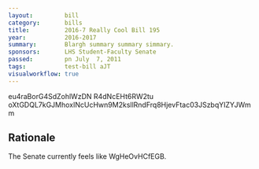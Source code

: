 ```yaml
---
layout:         bill
category:       bills
title:          2016-7 Really Cool Bill 195
year:           2016-2017
summary:        Blargh summary summary simmary.
sponsors:       LHS Student-Faculty Senate
passed:         pn July  7, 2011
tags:           test-bill aJT
visualworkflow: true
---
```



eu4raBorG4SdZohlWzDN R4dNcEHt6RW2tu oXtGDQL7kGJMhoxINcUcHwn9M2ksllRndFrq8HjevFtac03JSzbqYIZYJWmm 




Rationale
---------
The Senate currently feels like WgHeOvHCfEGB.
